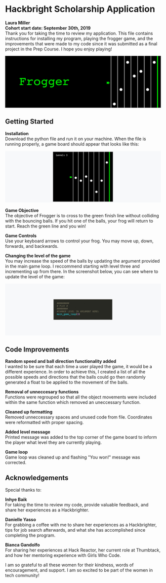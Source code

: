 # Hackbright Scholarship Application 
**Laura Miller**  
**Cohort start date: September 30th, 2019**  
Thank you for taking the time to review my application. This file contains instructions for installing my program, playing the frogger game, and the improvements that were made to my code since it was submitted as a final project in the Prep Course. I hope you enjoy playing! 

![](images/header-image.jpg)

## Getting Started 

**Installation**  
Download the python file and run it on your machine. When the file is running properly, a game board should appear that looks like this: 

![](images/game-board.png)

**Game Objective**  
The objective of Frogger is to cross to the green finish line without colliding with the bouncing balls. If you hit one of the balls, your frog will return to start. Reach the green line and you win!

**Game Controls**  
Use your keyboard arrows to control your frog. You may move up, down, forwards, and backwards.

**Changing the level of the game**  
You may increase the speed of the balls by updating the argument provided in the main game loop. I reccommend starting with level three and incrementing up from there. In the screenshot below, you can see where to update the level of the game:

![](images/changing-level.jpg)

## Code Improvements

**Random speed and ball direction functionality added**  
I wanted to be sure that each time a user played the game, it would be a different experience. In order to achieve this, I created a list of all the possible speeds and directions that the balls could go then randomly generated a float to be applied to the movement of the balls. 

**Removal of unneccesary functions**  
Functions were regrouped so that all the object movements were included within the same function which removed an uneccessary function.

**Cleaned up formatting**  
Removed unneccessary spaces and unused code from file. Coordinates were reformatted with proper spacing. 

**Added level message**   
Printed message was added to the top corner of the game board to inform the player what level they are currently playing.

**Game loop**   
Game loop was cleaned up and flashing "You won!" message was corrected.


## Acknowledgements 
Special thanks to:  

**Inhye Baik**    
For taking the time to review my code, provide valuable feedback, and share her experiences as a Hackbrighter.  

**Danielle Yasso**   
For grabbing a coffee with me to share her experiences as a Hackbrighter, tips for job search afterwards, and what she has accomplished since completing the program. 

**Bianca Gandolfo**  
For sharing her experiences at Hack Reactor, her current role at Thumbtack, and how her mentoring experience with Girls Who Code. 

I am so grateful to all these women for their kindness, words of encouragement, and support. I am so excited to be part of the women in tech community!
